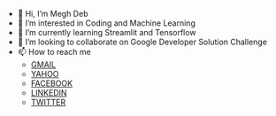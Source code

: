 - 👋 Hi, I’m Megh Deb
- 👀 I’m interested in Coding and Machine Learning
- 🌱 I’m currently learning Streamlit and Tensorflow
- 💞️ I’m looking to collaborate on Google Developer Solution Challenge
- 📫 How to reach me 
  - [GMAIL](debmegh2005@gmail.com)
  - [YAHOO](megh_deb@yahoo.com)
  - [FACEBOOK](https://www.facebook.com/profile.php?id=100064490472111&mibextid=9R9pXO)
  - [LINKEDIN](https://www.linkedin.com/in/megh-deb-a53461295)
  - [TWITTER](https://twitter.com/MEGHDEB009)


